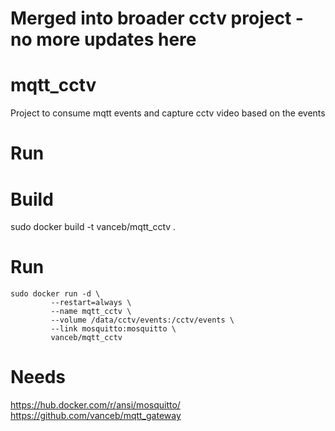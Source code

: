 # Merged into broader cctv project - no more updates here

mqtt_cctv
=========

Project to consume mqtt events and capture cctv video based on the events

Run
===

Build
=====

sudo docker build -t vanceb/mqtt_cctv .

Run
===

~~~ shell
sudo docker run -d \
         --restart=always \
         --name mqtt_cctv \
         --volume /data/cctv/events:/cctv/events \
         --link mosquitto:mosquitto \
         vanceb/mqtt_cctv
~~~

 Needs
 =====

 https://hub.docker.com/r/ansi/mosquitto/
 https://github.com/vanceb/mqtt_gateway
